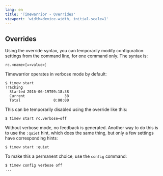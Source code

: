 ```yaml
---
lang: en
title: 'Timewarrior - Overrides'
viewport: 'width=device-width, initial-scale=1'
---
```


## Overrides

Using the override syntax, you can temporarily modify configuration
settings from the command line, for one command only.
The syntax is:

    rc.<name>[=<value>]

Timewarrior operates in verbose mode by default:

    $ timew start
    Tracking 
      Started 2016-06-19T09:18:38
      Current                  38
      Total               0:00:00

This can be temporarily disabled using the override like this:

    $ timew start rc.verbose=off

Without verbose mode, no feedback is generated.
Another way to do this
is to use the `:quiet` hint, which does the same thing, but only a few
settings have corresponding hints:

    $ timew start :quiet

To make this a permanent choice, use the `config` command:

    $ timew config verbose off
    ...
